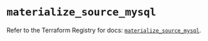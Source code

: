 # `materialize_source_mysql`

Refer to the Terraform Registry for docs: [`materialize_source_mysql`](https://registry.terraform.io/providers/materializeinc/materialize/0.9.1/docs/resources/source_mysql).
